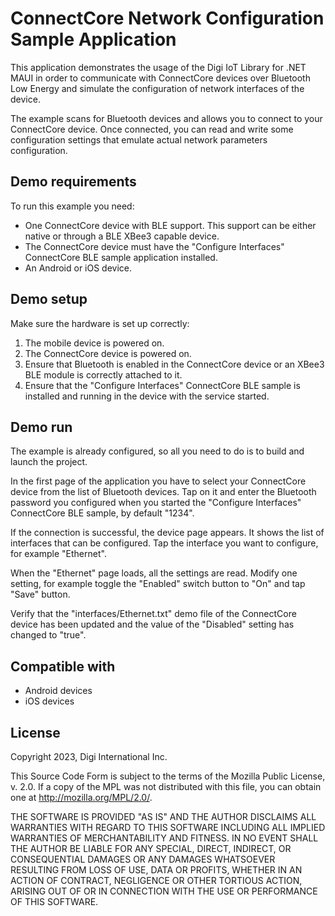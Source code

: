 ConnectCore Network Configuration Sample Application
====================================================

This application demonstrates the usage of the Digi IoT Library for .NET MAUI
in order to communicate with ConnectCore devices over Bluetooth Low Energy and
simulate the configuration of network interfaces of the device.

The example scans for Bluetooth devices and allows you to connect to your
ConnectCore device. Once connected, you can read and write some configuration
settings that emulate actual network parameters configuration.

Demo requirements
-----------------

To run this example you need:

* One ConnectCore device with BLE support. This support can be either native or
  through a BLE XBee3 capable device.
* The ConnectCore device must have the "Configure Interfaces" ConnectCore BLE
  sample application installed.
* An Android or iOS device.

Demo setup
----------

Make sure the hardware is set up correctly:

1. The mobile device is powered on.
2. The ConnectCore device is powered on.
3. Ensure that Bluetooth is enabled in the ConnectCore device or an XBee3 BLE
   module is correctly attached to it.
4. Ensure that the "Configure Interfaces" ConnectCore BLE sample is installed
   and running in the device with the service started.

Demo run
--------

The example is already configured, so all you need to do is to build and launch
the project.

In the first page of the application you have to select your ConnectCore device
from the list of Bluetooth devices. Tap on it and enter the Bluetooth password
you configured when you started the "Configure Interfaces" ConnectCore BLE
sample, by default "1234".

If the connection is successful, the device page appears. It shows the list of
interfaces that can be configured. Tap the interface you want to configure, for
example "Ethernet".

When the "Ethernet" page loads, all the settings are read. Modify one setting,
for example toggle the "Enabled" switch button to "On" and tap "Save" button.

Verify that the "interfaces/Ethernet.txt" demo file of the ConnectCore device has
been updated and the value of the "Disabled" setting has changed to "true".

Compatible with
---------------

* Android devices
* iOS devices

License
-------

Copyright 2023, Digi International Inc.

This Source Code Form is subject to the terms of the Mozilla Public
License, v. 2.0. If a copy of the MPL was not distributed with this
file, you can obtain one at http://mozilla.org/MPL/2.0/.

THE SOFTWARE IS PROVIDED "AS IS" AND THE AUTHOR DISCLAIMS ALL WARRANTIES
WITH REGARD TO THIS SOFTWARE INCLUDING ALL IMPLIED WARRANTIES OF
MERCHANTABILITY AND FITNESS. IN NO EVENT SHALL THE AUTHOR BE LIABLE FOR
ANY SPECIAL, DIRECT, INDIRECT, OR CONSEQUENTIAL DAMAGES OR ANY DAMAGES
WHATSOEVER RESULTING FROM LOSS OF USE, DATA OR PROFITS, WHETHER IN AN
ACTION OF CONTRACT, NEGLIGENCE OR OTHER TORTIOUS ACTION, ARISING OUT OF
OR IN CONNECTION WITH THE USE OR PERFORMANCE OF THIS SOFTWARE.